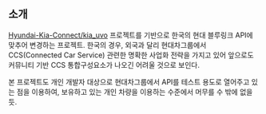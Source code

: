 [//]: # ([![hacs_badge]&#40;https://img.shields.io/badge/HACS-Default-41BDF5.svg?style=for-the-badge&#41;]&#40;https://github.com/hacs/integration&#41;)

## 소개 ##

[Hyundai-Kia-Connect/kia_uvo](https://github.com/Hyundai-Kia-Connect/kia_uvo) 프로젝트를 기반으로 한국의 현대 블루링크 API에 맞추어 변경하는 프로젝트. 한국의 경우, 외국과 달리 현대차그룹에서 CCS(Connected Car Service) 관련한 명확한 사업화 전략을 가지고 있어 앞으로도 커뮤니티 기반 CCS 통합구성요소가 나오긴 어려울 것으로 보인다.

본 프로젝트도 개인 개발자 대상으로 현대차그룹에서 API를 테스트 용도로 열어주고 있는 점을 이용하여, 보유하고 있는 개인 차량을 이용하는 수준에서 머무를 수 밖에 없을듯.

[//]: # ()
[//]: # (## Code Maintainers Wanted ##)

[//]: # ()
[//]: # (I no longer have a Kia or Hyundai so don't maintain this like I used to.  Others who are interested in jumping in are welcome to join the project!   Even just pull requests are appreciated! )

[//]: # ()
[//]: # ()
[//]: # (I have baked a custom integration for Kia Uvo / Hyundai Bluelink, this will be working for new account types. Thanks for your hard work [@wcomartin]&#40;https://github.com/wcomartin/kiauvo&#41;. This project was mostly inspired by his [home assistant integration]&#40;https://github.com/wcomartin/kia_uvo&#41;.  This now uses our underlying python package: https://github.com/Hyundai-Kia-Connect/hyundai_kia_connect_api. )

[//]: # ()
[//]: # (## Installation ##)

[//]: # (You can install this either manually copying files or using HACS. Configuration can be done on UI, you need to enter your username and password, &#40;I know, translations are missing, a PR for this would be great!&#41;. )

[//]: # (- AU, EU, CA and US is supported by this.  USA and China support is limited.)

[//]: # (- Genesis Support hasn't been tested and has just been added for Canada only.  Feedback would be appreciated! )

[//]: # (- Multiple cars and accounts are supported. To add additional accounts just go through setup a second time. )

[//]: # (- update - It will fetch the cached information every 30 minutes from Kia Uvo / Hyundai Bluelink Servers. **Now Configurable**)

[//]: # (- force update - It will ask your car for the latest data every 4 hours. **Now Configurable**)

[//]: # (- It will not force update between 10PM to 6AM. I am trying to be cautios here. **Now Configurable**)

[//]: # (- By default, distance unit is based on HA metric/imperial preference, you need to configure each entity if you would like other units.)

[//]: # ()
[//]: # (## Supported entities ##)

[//]: # (- Air Conditioner Status, Defroster Status, Set Temperature)

[//]: # (- Heated Rear Window, Heated Steering Wheel)

[//]: # (- Car Battery Level &#40;12v&#41;, EV Battery Level, Remaining Time to Full Charge)

[//]: # (- Tire Pressure Warnings &#40;individual and all&#41;)

[//]: # (- Charge Status and Plugged In Status)

[//]: # (- Low Fuel Light Status &#40;for PHEV and IC&#41;)

[//]: # (- Doors, Trunk, Window and Hood Open/Close Status)

[//]: # (- Locking and Unlocking)

[//]: # (- Engine Status)

[//]: # (- Location/Coordinates &#40;over GPS&#41; and Geocoded Location using OpenStreetMap &#40;optional, disabled by default&#41;)

[//]: # (- Last Service and Next Service in Canada)

[//]: # (- Odometer, EV Range &#40;for PHEV and EV&#41;, Fuel Range &#40;for PHEV and IC&#41;, Total Range &#40;for PHEV and EV&#41;)

[//]: # (- Latest Update)

[//]: # (- cache update interval, force update interval, blackout start and finish hours)

[//]: # ()
[//]: # (## Supported services ##)

[//]: # (These can be access by going to the developer menu followed by services. )

[//]: # ()
[//]: # (- update: get latest **cached** vehicle data)

[//]: # (- force_update: this will make a call to your vehicle to get its latest data, do not overuse this!)

[//]: # (- start_climate / stop_climate: Starts the ICE engine in some regions or starts EV climate. )

[//]: # (- start_charge / stop_charge: You can control your charging using these services)

[//]: # (- set_charge_limits: You can control your charging capacity limits using this services )

[//]: # (- open_charge_port / close_charge_port:  Open or close the charge port.)

[//]: # ()
[//]: # (| Service                                                    | EU | EU&#40;>2023&#41;  | CA | USA Kia | USA Hyundai | USA Genesis | China |)

[//]: # (|------------------------------------------------------------|----|------------|----|---------|-------------|-------------|-------|)

[//]: # (| Update                                                     | ✔  | ✔          | ✔  | ✔       | ✔           | ✔           | ✔     |)

[//]: # (| Force Update                                               | ✔  | not tested | ✔  | ✔       |             |             | ✔     |)

[//]: # (| Lock Unlock                                                | ✔  | ✖          | ✔  | ✔       | ✔           | ✔           | ✔     |)

[//]: # (| start stop climate                                         | ✔  | ✖          | ✔  | ✔       | ✔           |             | ✔     |)

[//]: # (| start stop charge                                          | ✔  | ✖          | ✔  | ✔       | ✔  |             |       |)

[//]: # (| set charge limits                                          | ✔  | not tested | ✔  | ✔       | ✔  |             |       |)

[//]: # (| open and close charge port&#40;None functional, needs testing&#41; | ✖  | ✖          | ✖  | ✖       | ✖           | ✖           | ✖     |)

[//]: # ()
[//]: # ()
[//]: # (I have posted an example screenshot from my own car.)

[//]: # ()
[//]: # (![Device Details]&#40;https://github.com/Hyundai-Kia-Connect/kia_uvo/blob/master/Device%20Details.PNG?raw=true&#41;)

[//]: # (![Configuration]&#40;https://github.com/Hyundai-Kia-Connect/kia_uvo/blob/master/Configuration.PNG?raw=true&#41;)

[//]: # ()
[//]: # (## Troubleshooting ##)

[//]: # (If you receive an error while trying to login, please go through these steps;)

[//]: # (1. As of now, integration only supports USA, EU and CAD region, so if you are outside, you are more than welcome to create an issue and become a test user for changes to expand coverage. USA coverage isn't complete. )

[//]: # (2. If you are in EU, please log out from UVO app and login again. While logging in, if your account was created in legacy UVO servers, they will be migrated to new Kia Uvo / Hyundai Bluelink servers. Related Issue: https://github.com/Hyundai-Kia-Connect/kia_uvo/issues/22)

[//]: # (3. If you have migrated recently, you might need to wait one day to try again. Related Issue: https://community.home-assistant.io/t/kia-uvo-integration-pre-alpha/297927/12?u=fuatakgun)

[//]: # (4. As a last resort, please double check your account credentials or you can create a new account and share your car from main account to new account.)

[//]: # (5. You can enable logging for this integration specifically and share your logs, so I can have a deep dive investigation. To enable logging, update your `configuration.yaml` like this, we can get more information in Configuration -> Logs page)

[//]: # (```)

[//]: # (logger:)

[//]: # (  default: warning)

[//]: # (  logs:)

[//]: # (    custom_components.kia_uvo: debug)

[//]: # (    hyundai_kia_connect_api: debug)

[//]: # (```)

